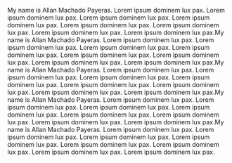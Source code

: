 
My name is Allan Machado Payeras. Lorem ipsum dominem lux pax. Lorem ipsum dominem lux pax. Lorem ipsum dominem lux pax. Lorem ipsum dominem lux pax. Lorem ipsum dominem lux pax. Lorem ipsum dominem lux pax. Lorem ipsum dominem lux pax. Lorem ipsum dominem lux pax.My name is Allan Machado Payeras. Lorem ipsum dominem lux pax. Lorem ipsum dominem lux pax. Lorem ipsum dominem lux pax. Lorem ipsum dominem lux pax. Lorem ipsum dominem lux pax. Lorem ipsum dominem lux pax. Lorem ipsum dominem lux pax. Lorem ipsum dominem lux pax.My name is Allan Machado Payeras. Lorem ipsum dominem lux pax. Lorem ipsum dominem lux pax. Lorem ipsum dominem lux pax. Lorem ipsum dominem lux pax. Lorem ipsum dominem lux pax. Lorem ipsum dominem lux pax. Lorem ipsum dominem lux pax. Lorem ipsum dominem lux pax.My name is Allan Machado Payeras. Lorem ipsum dominem lux pax. Lorem ipsum dominem lux pax. Lorem ipsum dominem lux pax. Lorem ipsum dominem lux pax. Lorem ipsum dominem lux pax. Lorem ipsum dominem lux pax. Lorem ipsum dominem lux pax. Lorem ipsum dominem lux pax.My name is Allan Machado Payeras. Lorem ipsum dominem lux pax. Lorem ipsum dominem lux pax. Lorem ipsum dominem lux pax. Lorem ipsum dominem lux pax. Lorem ipsum dominem lux pax. Lorem ipsum dominem lux pax. Lorem ipsum dominem lux pax. Lorem ipsum dominem lux pax.